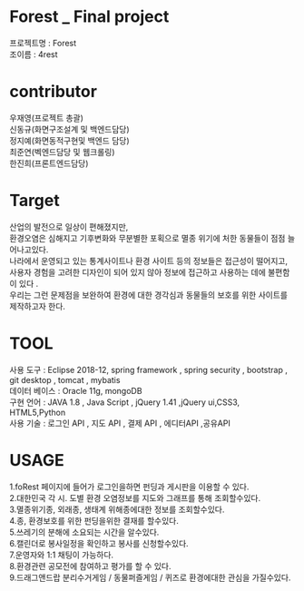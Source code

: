 # Forest _ Final project
프로젝트명 : Forest<br/>
조이름 : 4rest<br/>

# contributor
우재영(프로젝트 총괄)<br/>
신동규(화면구조설계 및 백엔드담당) <br/>
정지예(화면동적구현및 백엔드 담당) <br/>
최준연(벡엔드담당 및 웹크롤링) <br/>
한진희(프론트엔드담당) <br/>

# Target
산업의 발전으로 일상이 편해졌지만,<br/>
환경오염은 심해지고 기후변화와 무분별한 포획으로 멸종 위기에 처한 동물들이 점점 늘어나고있다.<br/> 
나라에서 운영되고 있는 통계사이트나 환경 사이트 등의 정보들은 접근성이 떨어지고,<br/> 
사용자 경험을 고려한 디자인이 되어 있지 않아 정보에 접근하고 사용하는 데에 불편함이 있다 .<br/> 
우리는 그런 문제점을 보완하여 환경에 대한 경각심과 동물들의 보호를 위한 사이트를 제작하고자 한다.<br/>

# TOOL
사용 도구 : Eclipse 2018-12, spring framework , spring security , bootstrap , git desktop , tomcat , mybatis<br/>
데이터 베이스 : Oracle 11g, mongoDB<br/>
구현 언어 : JAVA 1.8 , Java Script , jQuery 1.41 ,jQuery ui,CSS3, HTML5,Python <br/>
사용 기술 : 로그인 API , 지도 API , 결제 API , 에디터API ,공유API  <br/>

# USAGE
1.foRest 페이지에 들어가 로그인을하면 펀딩과 게시판을 이용할 수 있다.<br/>
2.대한민국 각 시. 도별 환경 오염정보를 지도와 그래프를 통해 조회할수있다.<br/>
3.멸종위기종, 외래종, 생태계 위해종에대한 정보를 조회할수있다.<br/>
4.종, 환경보호를 위한 펀딩을위한 결재를 할수있다.<br/>
5.쓰레기의 분해에 소요되는 시간을 알수있다.<br/>
6.캘린더로 봉사일정을 확인하고 봉사를 신청할수있다.<br/>
7.운영자와 1:1 채팅이 가능하다.<br/>
8.환경관련 공모전에 참여하고 평가를 할 수 있다.<br/>
9.드래그앤드랍 분리수거게임 / 동물퍼즐게임 / 퀴즈로 환경에대한 관심을 가질수있다.<br/>
